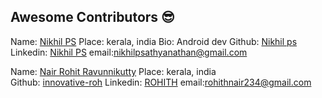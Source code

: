 ## Awesome Contributors :sunglasses:

  Name: [Nikhil PS](https://github.com/nikhilpsathyanathan)
  Place: kerala, india
  Bio: Android dev
  Github: [Nikhil ps](https://github.com/nikhilpsathyanathan)
  Linkedin: [Nikhil PS](https://www.linkedin.com/in/nikhilpsathyanathan/)
  email:nikhilpsathyanathan@gmail.com 
 
Name: [Nair Rohit Ravunnikutty](https://github.com/innovative-roh)
  Place: kerala, india  
  Github: [innovative-roh](https://github.com/innovative-roh)
  Linkedin: [ROHITH](https://www.linkedin.com/in/rohith-nair-38a431166/)
  email:rohithnair234@gmail.com 


